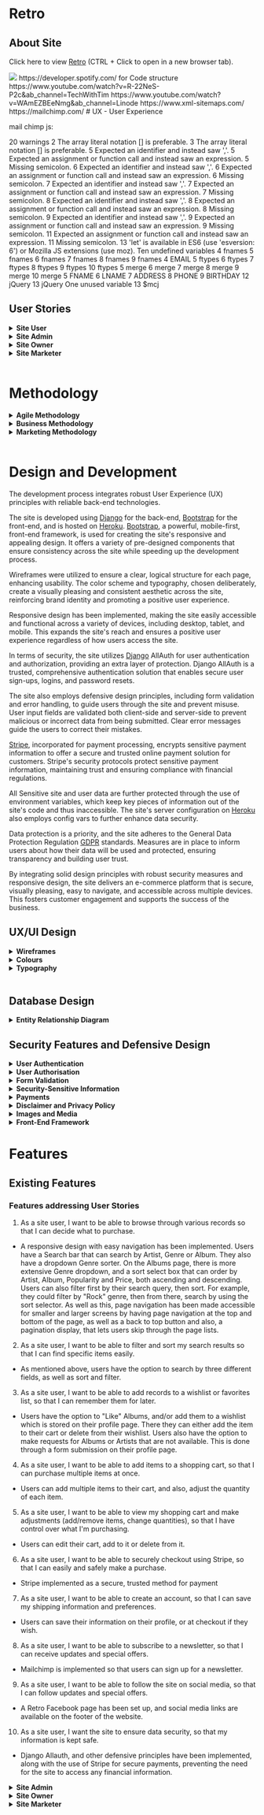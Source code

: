 # Retro

## About Site

Click here to view [Retro](https://forgottenit-retro.herokuapp.com/) (CTRL + Click to open in a new browser tab).

<img src="amiresponsive.png">
https://developer.spotify.com/ for Code structure
https://www.youtube.com/watch?v=R-22NeS-P2c&ab_channel=TechWithTim
https://www.youtube.com/watch?v=WAmEZBEeNmg&ab_channel=Linode
https://www.xml-sitemaps.com/
https://mailchimp.com/
# UX - User Experience

mail chimp js: 

20 warnings
2	The array literal notation [] is preferable.
3	The array literal notation [] is preferable.
5	Expected an identifier and instead saw ','.
5	Expected an assignment or function call and instead saw an expression.
5	Missing semicolon.
6	Expected an identifier and instead saw ','.
6	Expected an assignment or function call and instead saw an expression.
6	Missing semicolon.
7	Expected an identifier and instead saw ','.
7	Expected an assignment or function call and instead saw an expression.
7	Missing semicolon.
8	Expected an identifier and instead saw ','.
8	Expected an assignment or function call and instead saw an expression.
8	Missing semicolon.
9	Expected an identifier and instead saw ','.
9	Expected an assignment or function call and instead saw an expression.
9	Missing semicolon.
11	Expected an assignment or function call and instead saw an expression.
11	Missing semicolon.
13	'let' is available in ES6 (use 'esversion: 6') or Mozilla JS extensions (use moz).
Ten undefined variables
4	fnames
5	fnames
6	fnames
7	fnames
8	fnames
9	fnames
4	EMAIL
5	ftypes
6	ftypes
7	ftypes
8	ftypes
9	ftypes
10	ftypes
5	merge
6	merge
7	merge
8	merge
9	merge
10	merge
5	FNAME
6	LNAME
7	ADDRESS
8	PHONE
9	BIRTHDAY
12	jQuery
13	jQuery
One unused variable
13	$mcj


## User Stories

<details>
<summary><b>Site User</b></summary>

1. As a site user, I want to be able to browse through various records so that I can decide what to purchase.

2. As a site user, I want to be able to filter and sort my search results so that I can find specific items easily.

3. As a site user, I want to be able to add records to a wishlist or favorites list, so that I can remember them for later.

4. As a site user, I want to be able to add items to a shopping cart, so that I can purchase multiple items at once.

5. As a site user, I want to be able to view my shopping cart and make adjustments (add/remove items, change quantities), so that I have control over what I'm purchasing.

6. As a site user, I want to be able to securely checkout using Stripe, so that I can easily and safely make a purchase.

7. As a site user, I want to be able to create an account, so that I can save my shipping information and preferences.

8. As a site user, I want to be able to subscribe to a newsletter, so that I can receive updates and special offers.

9. As a site user, I want to be able to follow the site on social media, so that I can follow updates and special offers.

10. As a site user, I want the site to ensure data security, so that my information is kept safe.


</details>

<details>
<summary><b>Site Admin</b></summary>

1. As a site admin, I want to be able to manage user accounts so that I can handle any issues that arise.

2. As a site admin, I want to be able to view and manage all orders, so that I can check if operations are functioning correctly.

3. As a site admin, I want to be able to assist users with their accounts, so that they can have the best experience possible.

4. As a site admin, I want to be able to update the site's content, such as sales, new items and announcements, so that users are kept informed.

5. As a site admin, I want to be able to handle security threats and issues, to ensure the website and user data are safe.

6. As a site admin, I want to manage the inventory, so that I can create new items, edit existing ones, or delete out-of-stock items from the site.

7. As a site admin, I want to manage inventory, so that I can track stock levels and add items before they run out.


</details>

<details>
<summary><b>Site Owner</b></summary>


1. As a site owner, I want to be able to add or remove items from the store so that I can update my products.

2. As a site owner, I want to be able to adjust prices and add sales promotions so that I can attract more customers, encourage repeat purchases or sell unsold stock.

3. As a site owner, I want to be able to send newsletters to subscribers, so that I can keep them engaged and informed about new products or promotions and updates to create an ongoing relationship with them.

4. As a Site Owner, I want to provide a secure login functionality, so that users can access their accounts and engage with the site.

</details>

<details>
<summary><b>Site Marketer</b></summary>

1. As a marketing specialist, I want to create engaging content for a Facebook page to generate interest, potential sales and boost our social media presence.

2. As a marketing specialist, I want to create and send newsletters to subscribers, to inform them about new products, promotions, and other relevant updates and to encourage client retention.

3. As a marketing specialist, I want to maintain a current and optimized sitemap.xml file, to improve the website visibility and indexing on search engines as part of our SEO strategy.

4. As a marketing specialist, I want to maintain a correctly configured robots.txt file, to guide which parts of the site to crawl or not and improve our SEO performance.

5. As a marketing specialist, I want to make sure each webpage has a clear and compelling description (optimizing meta tags) so that when people see our site in search results, it will be appealing to them.

6. As a marketing specialist, I want to set up the right labels for links going to other sites (implement rel attributes for external links), so that search engines can understand our site better and it doesn't negatively affect our visibility in search results.
</details>
<br>

# Methodology

<details><summary><b>Agile Methodology</b></summary>

 

Creating an e-commerce website involves many different parts and is a complex process. A system is required to manage and visualize the workflow in order to deliver a successful project.

A Kanban board has been created on GitHub Projects to streamline the development process. GitHub Projects is a tool for developers to create a task management and progress visualization system, linked to a repository. It's an excellent way to maintain oversight of the entire project, track the status of various tasks and issues, and manage time effectively.

In this project, the Kanban board has been split into different columns: "Could Have", User Stories", "Todo", "In Progress", "Verify", and "Done". These headings represent different stages of the workflow.

- "Could Have": This column represents Issues or Tasks that could enhance the site but are not required and are to be worked on only once the site is complete, User Stories have been met and testing and documentation are finished. 

- "User Stories": This column represents features or functionalities that are required, broken down into tasks.  The User Stories are broken down into "Site User", "Site Admin", "Site Owner" and "Site Marketer". These are a checklist to ensure all the stakeholder needs are met. These are later broken down as required, into issues and tasks. 

- "Todo": This column includes tasks that need to be completed. Once a new task has been identified, it's added to this list.

- "In Progress": When work begins on a task, it's moved into this column and given a "Milestone" date for completion. This is to ensure optimal time management is used. 

- "Verify": Once a task is complete, it's moved here for testing and review as required. 

- "Done": After a task has been reviewed and no further changes are required, it's moved to the "Done" column.

Each task is labeled with a specific category like 'html', 'javascript', 'styling', 'authentication', 'bug', etc., to identify the nature of the work. Labels such as 'Must Have', 'Should Have', 'Could Have', and 'Won't Fix' are applied to tasks as required, based on the MoSCoW method. This method is used in project management to prioritize work items.

- 'Must Have': These items are essential for the project and must be included.
- 'Should Have': Important items but not critical.
- 'Could Have': Desirable items but not necessary. They are included if time allows.
- 'Won't Fix': Issues that are known to not be included in the final project, whether due to resources or time constraints. These could be included in a future iteration.

An example of the issues created:

'INITIAL SETUP'. The issue details the task: "As a Site Admin, I can display my music site so that customers can view it". This task outlines the acceptance criteria and related tasks, including creating basic HTML for the website, linking Bootstrap, creating a landing page, and more.

Using this workflow and labeling system provides many benefits. It allows for effective time management, facilitates a smooth workflow, enables easy identification of requirements and offers clarity on the task or issue status.

It follows an agile development approach offering a good foundation for organizing, prioritizing, and managing project tasks which, in turn, leads to a more efficient and successful project.

The [Kanban Board](https://github.com/users/Forgottenit/projects/4) can be found here.



<img src="kanban-board.png">
</details>

<details><summary><b>Business Methodology</b></summary>


For the creation of this e-commerce website, the methodology adopted revolves around a Business-to-Consumer (B2C) approach. The decision to use a B2C model is primarily due to the nature of the service the site provides - selling records and CDs directly to individual customers.

Using a B2C approach provides several distinct advantages:

Direct Interaction with Customers: Unlike B2B, B2C allows for direct interaction with the end-user. This interaction provides invaluable insights into customer behavior, preferences, and feedback, informing product development, marketing strategies, and overall business direction.

Greater Market Potential: B2C markets typically have a larger base of potential customers compared to B2B. This can lead to higher sales volumes and, potentially, higher revenue.

Brand Building: B2C marketing allows for direct brand-consumer relationships, providing opportunities to build brand loyalty and recognition among end consumers.

The user stories were carefully crafted to align with this B2C methodology, focusing on a user-friendly experience for individual consumers:

Users can easily browse through various records and CDs, filter and sort results, and add items to a wishlist or shopping cart, offering a seamless shopping experience.
The site provides a secure checkout process, fostering trust and encouraging repeat purchases.
Users can create an account to save their shipping information and preferences, increasing convenience for repeat customers.
The option to subscribe to a newsletter and follow the site on social media enables the business to maintain ongoing engagement with customers.
The Site Admin and Site Owner user stories focus on managing user accounts, orders, and inventory, ensuring a smooth operational process to maintain a positive user experience.

From a business perspective, this B2C approach and the corresponding user stories offer several benefits:

Improved Customer Understanding: Direct interactions with customers through a B2C model provide a deeper understanding of their needs and behaviors, which can inform business strategies.

Increased Sales Opportunities: By making the shopping process as seamless and user-friendly as possible, customers are more likely to make purchases, potentially boosting sales.

Customer Retention: Providing secure, convenient features like saved shipping information and account creation can increase customer retention.

Marketing Opportunities: The ability to engage with customers through newsletters and social media presents numerous opportunities for marketing, promotions, and building customer relationships.

Overall, using a B2C approach for this e-commerce site can facilitate a direct, beneficial relationship with customers, potentially leading to increased sales, customer loyalty, and business growth.
</details>

<details><summary><b>Marketing Methodology</b></summary>


The marketing methodology for this e-commerce site is designed to effectively reach and engage its target audience of individual customers, aligning with the overall Business-to-Consumer (B2C) approach.

Key aspects of this methodology include:

Search Engine Optimization (SEO): The site is optimized for visibility on search engines, using tools like sitemap.xml and robots.txt files, meta tag optimization, proper use of rel attributes for external links, and ongoing SEO analysis.

Social Media Engagement: A Facebook page for the site is maintained to reach potential customers where they already spend their time online, keeping them engaged with regular, relevant content.

Email Marketing: Customers are encouraged to sign up for a newsletter, through which they can receive regular updates about new products, promotions, and other news.

Data-Driven Decision Making: Website traffic and user behavior are monitored and analyzed to understand what works and what doesn't in terms of site functionality and marketing strategies.

The benefits of this marketing methodology in a B2C context include:

Increased Visibility: By ensuring the site is easily discoverable via search engines, the likelihood of attracting new customers is significantly increased.

Customer Engagement: Engaging with customers through social media and email newsletters allows for regular communication, building relationships, and keeping the business top-of-mind.

Personalization: Gathering and analyzing data about user behavior allows for more personalized marketing, which can increase engagement and conversion rates.

Informed Decision Making: The use of data-driven decision making enables the site owner to make informed choices about site improvements, inventory management, and marketing strategies.

In summary, the marketing methodology complements the B2C approach by focusing on reaching and engaging individual consumers through multiple channels, ultimately aiming to drive traffic, increase conversions, and build customer loyalty.
</details>
<br> 


# Design and Development

The development process integrates robust User Experience (UX) principles with reliable back-end technologies.

The site is developed using [Django](https://www.djangoproject.com/) for the back-end, [Bootstrap](https://getbootstrap.com/) for the front-end, and is hosted on [Heroku](https://heroku.com/). [Bootstrap](https://getbootstrap.com/), a powerful, mobile-first, front-end framework, is used for creating the site's responsive and appealing design. It offers a variety of pre-designed components that ensure consistency across the site while speeding up the development process.

Wireframes were utilized to ensure a clear, logical structure for each page, enhancing usability. The color scheme and typography, chosen deliberately, create a visually pleasing and consistent aesthetic across the site, reinforcing brand identity and promoting a positive user experience.

Responsive design has been implemented, making the site easily accessible and functional across a variety of devices, including desktop, tablet, and mobile. This expands the site's reach and ensures a positive user experience regardless of how users access the site.

In terms of security, the site utilizes [Django](https://www.djangoproject.com/) AllAuth for user authentication and authorization, providing an extra layer of protection. Django AllAuth is a trusted, comprehensive authentication solution that enables secure user sign-ups, logins, and password resets.

The site also employs defensive design principles, including form validation and error handling, to guide users through the site and prevent misuse. User input fields are validated both client-side and server-side to prevent malicious or incorrect data from being submitted. Clear error messages guide the users to correct their mistakes.

[Stripe](https://stripe.com/ie), incorporated for payment processing, encrypts sensitive payment information to offer a secure and trusted online payment solution for customers. Stripe's security protocols protect sensitive payment information, maintaining trust and ensuring compliance with financial regulations.

All Sensitive site and user data are further protected through the use of environment variables, which keep key pieces of information out of the site's code and thus inaccessible. The site's server configuration on [Heroku](https://heroku.com/) also employs config vars to further enhance data security.

Data protection is a priority, and the site adheres to the General Data Protection Regulation [GDPR](https://gdpr.eu/privacy-notice/) standards. Measures are in place to inform users about how their data will be used and protected, ensuring transparency and building user trust.

By integrating solid design principles with robust security measures and responsive design, the site delivers an e-commerce platform that is secure, visually pleasing, easy to navigate, and accessible across multiple devices. This fosters customer engagement and supports the success of the business.

</details>

## UX/UI Design
<details>
<summary><b>Wireframes</b></summary>

Wireframes were created using [Balsamiq](https://balsamiq.com/)  

The design, layout, and functionality of the site have been inspired by successful e-commerce platforms such as [The Record Hub](https://therecordhub.com), [Golden Discs](https://goldendiscs.ie), [Vinyl8](https://www.vinyl8.com), and [Music Zone](https://musiczone.ie/shop). These sites were singled out for their modern, user-friendly design, easy navigation, and their efficient approach to displaying a vast amount of product information.




<details>
  <summary>Home Page</summary>
  
  <img src="home-page.png" width=800>

</details>

<details>
  <summary></summary>
  
  <img src="" width=800>

</details>

<details>
  <summary></summary>
  
  <img src="" width=800>

</details>

<details>
  <summary></summary>
  
  <img src="" width=800>

</details>

<details>
  <summary></summary>
  
  <img src="" width=800>

</details>

<details>
  <summary></summary>
  
  <img src="" width=800>

</details>
</details>
<details>
<summary><b>Colours</b></summary>


[Coolors](https://coolors.co) 

Coolors was used to generate a colour palette that is aesthetically pleasing and provides a high level of contrast for readability. The main colours used in the site are:

#FFFFFF White, used for the background colour
#FEFEFE, used for secondary elements
<img src="colours.png" width=600>
</details>
<details>
<summary><b>Typography</b></summary>
The primary font used on the site is sourced from Google Fonts. A Sans-serif font is used as a backup to ensure that the site remains legible and visually consistent on all platforms.

<img src="fonts.png" width=200>
</details>
<br>

## Database Design

<details><summary><b>Entity Relationship Diagram</b></summary>
The database structure was visualized using an Entity Relationship Diagram (ERD) made using [Figma](https://www.figma.com/). This helped to understand and implement relationships between different entities in the database effectively.




<img src="erd.png">
</details>

## Security Features and Defensive Design

<details><summary><b>User Authentication</b></summary>
User authentication is managed by Django's built-in user authentication system, with Django-AllAuth added for handling user signup, login, and password reset functionality.

</details>
<details><summary><b>User Authorisation</b></summary>
Django's built-in user authorization features are used to control access to certain areas of the site depending on the user's role and logged-in status. For example, only users who create a review can update it, and only they and the site owner would be able to delete it. This is handled by decorators, such as @login required and if statements checking if the user who wrote the review. This is also true for superuser privileges, such as editing albums, for example, the price, or loading new albums.    
</details>
<details><summary><b>Form Validation</b></summary>
Form validation is performed using Django's built-in form validation features, ensuring that all user input is correctly formatted before being processed. Fields are also set on required information, for example, on user requests, a Title is required, and form submission is not possible without it. 
</details>
<details><summary><b>Security-Sensitive Information</b></summary>
All sensitive information, such as API keys and database connection strings, are stored in environment variables, which are not included in the source code. This is managed using Django's built-in environment variable handling features and the Heroku platform's config vars feature. 
</details>
<details><summary><b>Payments</b></summary>
All payment processing is handled using the [Stripe](https://stripe.com) payment platform, ensuring that all financial transactions are secure and reliable, web-handlers are also implemented to catch payment errors.
</details>
<details>
<summary><b>Disclaimer and Privacy Policy</b></summary>
The site includes a standard GDPR disclaimer and privacy policy, in line with best practices for e-commerce sites. GDPR considerations are taken into account in the design of the site and the handling of user data, following the guidance provided by [GDPR.eu](https://gdpr.eu/privacy-notice/). However, if this was a functioning site, more considerations would need to be put in place, such as cookie policies etc. 
</details>
<details><summary><b>Images and Media</b></summary>
All images and other media files are stored and served using the [Cloudinary](https://cloudinary.com/) platform, ensuring high performance and reliability.
</details>
<details><summary><b>Front-End Framework</b></summary>
The site uses the [Bootstrap](https://getbootstrap.com/) front-end framework to ensure a responsive and modern user interface. Bootstrap's grid system is used to ensure that the site displays correctly on all screen sizes.
</details>

# Features
## Existing Features
### Features addressing User Stories 

1. As a site user, I want to be able to browse through various records so that I can decide what to purchase.

- A responsive design with easy navigation has been implemented. Users have a Search bar that can search by Artist, Genre or Album. They also have a dropdown Genre sorter. On the Albums page, there is more extensive Genre dropdown, and a sort select box that can order by Artist, Album, Popularity and Price, both ascending and descending. Users can also filter first by their search query, then sort. For example, they could filter by "Rock" genre, then from there, search by using the sort selector. As well as this, page navigation has been made accessible for smaller and larger screens by having page navigation at the top and bottom of the page, as well as a back to top button and also, a pagination display, that lets users skip through the page lists.  

2. As a site user, I want to be able to filter and sort my search results so that I can find specific items easily.
- As mentioned above, users have the option to search by three different fields, as well as sort and filter.

3. As a site user, I want to be able to add records to a wishlist or favorites list, so that I can remember them for later.
- Users have the option to "Like" Albums, and/or add them to a wishlist which is stored on their profile page. There they can either add the item to their cart or delete from their wishlist. Users also have the option to make requests for Albums or Artists that are not available. This is done through a form submission on their profile page. 

4. As a site user, I want to be able to add items to a shopping cart, so that I can purchase multiple items at once.
- Users can add multiple items to their cart, and also, adjust the quantity of each item. 

5. As a site user, I want to be able to view my shopping cart and make adjustments (add/remove items, change quantities), so that I have control over what I'm purchasing.
- Users can edit their cart, add to it or delete from it.

6. As a site user, I want to be able to securely checkout using Stripe, so that I can easily and safely make a purchase.
- Stripe implemented as a secure, trusted method for payment

7. As a site user, I want to be able to create an account, so that I can save my shipping information and preferences.
- Users can save their information on their profile, or at checkout if they wish.

8. As a site user, I want to be able to subscribe to a newsletter, so that I can receive updates and special offers.
- Mailchimp is implemented so that users can sign up for a newsletter. 

9. As a site user, I want to be able to follow the site on social media, so that I can follow updates and special offers.
- A Retro Facebook page has been set up, and social media links are available on the footer of the website.

10. As a site user, I want the site to ensure data security, so that my information is kept safe.
- Django Allauth, and other defensive principles have been implemented, along with the use of Stripe for secure payments, preventing the need for the site to access any financial information. 


</details>

<details>
<summary><b>Site Admin</b></summary>

1. As a site admin, I want to be able to manage user accounts so that I can handle any issues that arise.
- Through the use of Django, and the database model implemented, as well as various means of possible communication with users, the site admin would be able to handle issues. 

2. As a site admin, I want to be able to view and manage all orders, so that I can check if operations are functioning correctly.
- Through the Order model implemented, and Stripe, the admin has access to all Orders placed and also confirmation of successful payments.

3. As a site admin, I want to be able to assist users with their accounts, so that they can have the best experience possible.
- Django Allauth has the option for users to reset their passwords, there is also a Facebook page, email address and request form for users to access. 

4. As a site admin, I want to be able to update the site's content, such as sales, new items and announcements, so that users are kept informed.
- Through the use of Spotify API requests, the content can quickly and easily be updated. The admin has the option to add Albums by Arists or Albums. They can also edit the items, changing the price.

5. As a site admin, I want to be able to handle security threats and issues, to ensure the website and user data are safe.
- Through the use of Stripe, payments are handled securely, form submissions are handled through Crispy Forms and Django, and defensive design has also been implemented by setting Field values.

6. As a site admin, I want to manage the inventory, so that I can create new items, edit existing ones, or delete out-of-stock items from the site.
- As the inventory is added nearly instantaneously, and also editable, this has been achieved. 

7. As a site admin, I want to manage inventory, so that I can track stock levels and add items before they run out.
- As stock is added through API calls, stock inventory is not an issue. 


</details>

<details>
<summary><b>Site Owner</b></summary>

1. As a site owner, I want to be able to add or remove items from the store so that I can update my products.
- Albums can be deleted singularly or all instances of an Artist's albums, the albums can also be edited and new albums can be added to the models through the admins profile page.

2. As a site owner, I want to be able to adjust prices and add sales promotions so that I can attract more customers, encourage repeat purchases or sell unsold stock.
- There are multiple ways for users to engage with the site, through social media, newsletters, requests, liking albums, and writing reviews. The Albums are also easily editable in price through the site. 

3. As a site owner, I want to be able to send newsletters to subscribers, so that I can keep them engaged and informed about new products or promotions and updates to create an ongoing relationship with them.
- Mailchimp is implemented and available for users to sign up to, through the footer. 

4. As a Site Owner, I want to provide a secure login functionality, so that users can access their accounts and engage with the site.
- Django Allauth is implemented so that users must confirm an email address before signing in. This also handles lost passwords/ password resets. As mentioned above, there are numerous ways for users to then engage with the site.  

</details>

<details>
<summary><b>Site Marketer</b></summary>

1. As a marketing specialist, I want to create engaging content for a Facebook page to generate interest, potential sales and boost our social media presence.
- There is a Retro Facebook page set up for users to engage with.

2. As a marketing specialist, I want to create and send newsletters to subscribers, to inform them about new products, promotions, and other relevant updates and to encourage client retention.
- Mailchimp is implemented to handle newsletter sign ups.

3. As a marketing specialist, I want to maintain a current and optimized sitemap.xml file, to improve the website visibility and indexing on search engines as part of our SEO strategy.
- A sitemap.xml is implemented for the site. 

4. As a marketing specialist, I want to maintain a correctly configured robots.txt file, to guide which parts of the site to crawl or not and improve our SEO performance.
- A robots.txt file has been created for the site.

5. As a marketing specialist, I want to make sure each webpage has a clear and compelling description (optimizing meta tags) so that when people see our site in search results, it will be appealing to them.
- Through Google analysis, common words that arise for similar products have been placed in both the meta tags and in the body of the site. 

6. As a marketing specialist, I want to set up the right labels for links going to other sites (implement rel attributes for external links), so that search engines can understand our site better and it doesn't negatively affect our visibility in search results.
- All links have been labelled appropriately with rel attributes. 

### Design Features



### Browser Tabs
favicon 
favicon  generated from  [RealFaviconGenerator](https://realfavicongenerator.net/). 

<img src="" width=800>

### Logo
The logo using [Wix](https://www.wix.com/). 
<img src="logo.png" width=200>

### Navigation Bar



<img src="" width=800>


* Home - Available to all 
* Sign Up - Available not logged in
* Log In - Available not logged in
* Log Out - Available logged in
* 

Small screens

<img src="" width=380>



### Footer
links to Facebook, Twitter, Instagram
Clicking on any of these icons opens a new browser tab so that users navigate back easily.

<img src="" width=500>


### Sign Up Page

<img src="" width=800>



### Log In Page

<img src="" width=800>



### Log Out Page

<img src="" width=800>


### Home Page

<img src="" width=800>



<img src="" width=800>

### 

<img src="" width=800>



<img src="" width=800>



### 



#### Section

<img src="" width=800>



<img src="" width=350>



<img src="" width=350>



<img src="" width=350>



### Warning messages


### 

### Modal



### Error Pages 400 403 404 500
Custom HTML pages for HTTP 400, 403, 404 and 500 errors. 


## Features Left to Implement

While regular software updates and patches are not a part of this project's scope, they would be crucial in a real-world setting to keep the site's software secure and protect against new vulnerabilities.

# Technologies Used

## Languages
* [HTML]() 
* [CSS]() .
* [Python](https://www.python.org/) 
* [JavaScript]() 

## Frameworks, Libraries and Tools Used within the Application
* [Django](https://www.djangoproject.com/) 
* [Django-AllAuth](https://django-allauth.readthedocs.io/en/latest/overview.html) 
* [Wix](https://www.wix.com/) 
* [RealFaviconGenerator](https://realfavicongenerator.net/) 
* [Django Crispy Forms](https://django-crispy-forms.readthedocs.io/en/latest/) 
* [Bootstrap](https://getbootstrap.com/)
* [jQuery](https://jquery.com/) 
* [ElephantSQL](https://www.elephantsql.com/) 
* [Cloudinary](https://cloudinary.com/) 
* [Git](https://git-scm.com/) 
* [GitHub](https://github.com/) was used to 
* [Gitpod](https://www.gitpod.io/) was used to 
* [Heroku](https://id.heroku.com/login) was used to 
* [Google Fonts](https://fonts.google.com/) was used
* [Font Awesome](https://fontawesome.com/) was used 
* [JSON Formatter](https://jsonformatter.curiousconcept.com/#) was used to format JSON files
* [Black](https://pypi.org/project/black/) was used as a Python formatter

## Other Online Tools used
* [Balsamiq](https://balsamiq.com/) wireframes 
* [Figma](https://www.figma.com/) database image
* [Chrome Dev Tools](https://developer.chrome.com/docs/devtools/) screen sizes/ social login ???.
* [Wave Web Accessibility Evaluation Tools](https://wave.webaim.org/)  test accessiblity.
* [Coolors](https://coolors.co)  colours
* [Remove Background](https://www.remove.bg/) background from the logos.
* [Am I Responsive](https://ui.dev/amiresponsive) was used 
* [Compressor.io](https://compressor.io/) compress the images used in the application and README.
* [Grammarly](https://app.grammarly.com/)  grammatical 

## Validators
* [W3C HTML Validator](https://validator.w3.org/) used to validate HTML codes.
* [W3C CSS Validator](https://jigsaw.w3.org/css-validator/)used to validate CSS codes.
* [JSHint](https://jshint.com/) was used to validate JavaScript codes.
* [CI Python Linter](https://pep8ci.herokuapp.com/) was used to validate Python codes.

<br>

# Testing


<details><summary><b>BUGS/ERRORS:</b></summary>

### Commited Development Database to GitHub

During the development process, the development databse was accidentally commited to GitHub, this was due to db.sqlite3 being in the GitIgnore, as opposed to *.sqlite3. As the project was still in the development process, and all keys had been stored in env.py, which was in the gitignore, the risk of personal or sensitive data being available was not as high as it could have been. But still a possibly large issue. To rectify this, the following steps were taken.  

- Git rm -r --cached db.sqlite3 was run to delete cached databse history from the database.
- db.sqlite3 was deleted from the Directory and changes were pushed to "main".
- *.sqlite3 was added to gitignore
- Using git-filter-repo, the db.sqlite3 commits were removed from the repository, using the following steps:
    # Steps that were taken to remove possible Sensitive Data from Git History
```python
    1.Install git-filter-repo
# `git-filter-repo` is a Python package, you can install it via pip:

pip install git-filter-repo

    2: Backed up Repository
 
# In the parent directory of the repository, a zip file was created of the entire repository folder, the parent directory was used in case any damage caused to the repo, the clone was in a separate location:

cd ..
zip -r retro_backup.zip retro/

    3: Navigated to Repository Directory

cd retro

    4: Ran git-filter-repo
# Run to remove `db.sqlite3` from repository's history:

git filter-repo --path db.sqlite3 --invert-paths --force

    5: Commited and Pushed Changes

git add .gitignore
git commit -m "Commit message"
git push

    6: Tested Repository history on [GitHub](https://github.com/), once satisfied project health, deleted Clone
cd /workspace
rm -rf retro_clone
```
* As well as these processes, Django-Secret-Key was changed, as a precaution, though it had been stored in the env.py in gitignore. The new Key was generated by [Djecrety](https://djecrety.ir/) and stored again in the env.py.


### Failed to build backports.zoneinfo
* Problem: Apparent version incompatibility between Python 3.11 and backports.zoneinfo
* Issue: Can not deploy on Heroku
* Fix: In requirements, change:
 ```python 
 backports.zoneinfo==0.2.1
 ``` 
 to 
```python 
 backports.zoneinfo;python_version<"3.9"
``` 

###  ALLOWED_HOSTS = ["forgottenit-retro.herokuapp.com", "localhost", ".gitpod.io"]
* Problem: Page not rendering ("DisallowedHost"), I needed to add the site ('8000-forgottenit-retro-s9wz1pwll0t.ws-eu100.gitpod.io') to allowed hosts.
* Issue: The site '8000-forgottenit-retro-s9wz1pwll0t.ws-eu100.gitpod.io' at the ws-eu100 section increments over time (i.e. "ws-eu99" then "ws-eu100" etc.). So adding it only temporarily fixed the issue. i.e.
```python
ALLOWED_HOSTS = [
    "forgottenit-retro.herokuapp.com",
    "localhost",
    "8000-forgottenit-retro-s9wz1pwll0t.ws-eu100.gitpod.io",
]

```
- "8000-forgottenit-retro-s9wz1pwll0t.ws-eu100.gitpod.io" would have to be changed regularly. This was just an issue in Development (as it wouldn't affect the Production site on Heroku) but it was still an issue.
* I had thought having "localhost" would suffice but it did not. I tried using "*.gitpod.io" and "*.*.gitpod.io" but they didn't work, finally I tried just ".gitpod.io" and that worked.

```python
ALLOWED_HOSTS = [
    "forgottenit-retro.herokuapp.com",
    "localhost",
    ".gitpod.io",
]

```
### SEARCH Queries
* Problem: Couldn't filter by Genre for Albums
* Solution:
 - The issue related to Case Sensitivity of the filtering, as the genres are stored as lowercase letters, the filter search wasn't taking this into account, this was solved by:
```python
  albums.filter(genres__name__icontains=genre_query)
```
 - This lead to another issue as some artists have multiple keywords in their genres that are duplicated, i.e. Folk Rock, Rock, Country Rock etc for the same album, so "Rock" as a Genre filter would display the same album multiple times, this was overcome by using:
```python
  albums.filter(genres__name__icontains=genre_query).distinct()
```
 .distinct() leading to the album being displayed just once.  

 * Follow Up: A further Bug arose due to an Album having multiple Artists, so the Album displayed multiple times, once for each artist, for the same filter. So .distinct() was removed and as each album has a unique Album Id, a set was created, so that the album would only display once. 

 Also, for **pagination**, this proved difficult, as when a genre returned multiple pages, the pararmeters were lost when the next page was clicked, leading to all Albums being displayed. To overcome this 

 - First create a modifiable copy of the GET parameters: params = request.GET.copy(). request.GET contains all of the parameters passed in the URL, but it's an immutable object, meaning you cannot modify it. Therefore, a copy is made, which is mutable and can be modified.
 - Remove the 'page' parameter: page_number = params.pop("page", None). The pop() function removes the specified key ('page') from the dictionary and returns its value. If the key is not found, it returns the default value specified (None in this case). This is done because the 'page' parameter doesn't need to be included in the filter search parameters.
 - Turn parameters into URL format: params_str = params.urlencode(). This prepares filters to be put in the URL. URL encoding replaces unsafe ASCII characters with a "%" followed by two hexadecimal digits, making them safe for transmission over the internet.
 - Pagination: paginator = Paginator(albums, 18) creates a Paginator object. The Paginator takes two arguments: the list of items to be paginated (albums in this case), and the number of items to be displayed per page (18 in this case). page_number = request.GET.get("page") gets the current page number from the GET parameters. albums = paginator.get_page(page_number) gets the specific page of albums.
 - Pass to template: params_str is sent to the template. It's added to pagination URLs to keep filters when changing pages.


- ### Required CSRF_TRUSTED_ORIGINS for Django 4.2
* Problem: Page not rendering CSRF verification failed.
* Using:

```python
 Django==4.2.2
```

* Solution: [DJANGO](https://docs.djangoproject.com/en/4.2/ref/settings/)
 - "A list of trusted origins for unsafe requests (e.g. POST)."

```python
CSRF_TRUSTED_ORIGINS = [
    "https://forgottenit-retro.herokuapp.com",
    "https://localhost",
    "https://8000-forgottenit-retro-s9wz1pwll0t.ws-eu100.gitpod.io",
    "https://.gitpod.io",
]
```

Added CSRF_TRUSTED_ORIGINS to settings.py, NB: "https://" is required, unlike ALLOWED_HOSTS. 

* ### Crispy forms
* Problem: Submit button not working on login templates when using Crispy Forms
 - First I tried Stack Overflow, a possible solution to the issue was to use a context processor ("accounts.context_processors.login_ctx.login_form_ctx"), [Stack Overflow](https://stackoverflow.com/questions/39197723/how-to-move-singup-signin-templates-into-dropdown-menu/39235634#39235634). This did not work for me.
 - Next, I rendered the form using {{ form }} (the form submitted with this render) and compared the elements using "Inspect" in Chrome to the {% crispy form %} and noticed that when using Crispy forms as {% crispy form %} in the HTML the "submit" button was rendered outside the form. I copied the submit element into the form and it worked. Unfortunately, I was unable to ascertain why this was the case. I am using:
 ```python
 Django==4.2.2
 django-allauth==0.54.0
 django-crispy-forms==2.0
 ```
- I found a solution at [Stack Overflow](https://stackoverflow.com/questions/30355040/submit-button-no-longer-works-with-django-crispy-forms). By simply using the crispy filter {{ form|crispy }} the form was then rendered correctly. 
</details>

<details><summary><b>Testing:</b></summary>

```python
From: webmaster@localhost
To: forgottenit2@gmail.com
Date: Tue, 20 Jun 2023 15:26:31 -0000
Message-ID: <168727479171.4895.12410208213484624068@localhost>

Hello from Retro!

You are receiving this e-mail because you or someone else tried to signup for an
account using e-mail address:

forgottenit2@gmail.com

However, an account using that e-mail address already exists.  In case you have
forgotten about this, please use the password forgotten procedure to recover
your account:

http://8000-forgottenit-retro-s9wz1pwll0t.xxx.gitpod.io/xxx/xxx/xxx/


```

</details>
<br>

# Deployment
The live deployed application - [Retro](https://forgottenit-retro.herokuapp.com/) (CTRL + Click to open in a new browser tab).

<details><summary><b>Initial Setup and Deployment</b></summary>


1. **Create a New GitHub Repository**
    - Navigate to the [Code Institute template](https://github.com/Code-Institute-Org/gitpod-full-template).
    - Click on the "Use this template" button.
    - Give your repository a name and click "Create repository from template."
    
2. **Open GitPod Workspace**
    - Navigate to your new GitHub repository.
    - Click on the GitPod button to start a new GitPod workspace. 

3. **Install Django and Supporting Libraries**
    - In your GitPod terminal, type `pip3 install django gunicorn` to install Django and Gunicorn.
    - To help Django work with PostgreSQL (used by Heroku for databases), install `dj-database-url` and `psycopg2` by entering `pip3 install dj_database_url psycopg2` in the terminal.
    - Cloudinary [Cloudinary](https://cloudinary.com/about) is a cloud service that stores a web application's image management. To add it, enter `pip3 install dj3-cloudinary-storage` in the terminal.

4. **Create a requirements.txt File**
    - In your terminal, type `pip3 freeze > requirements.txt` to generate a list of your project's dependencies. This will be used by Heroku to identify what Python packages are required to run your project.

5. **Create a New Django Project**
    - In your terminal, type `django-admin startproject 'project_name' .` Replace "project_name" with your chosen name for the project.
    - The `.` at the end is important as it sets the current directory (the workspace root) as the place to create the new Django project.

6. **Create a New Django App**
    - In your terminal, type `python3 manage.py startapp 'app_name'` to create a new app within your Django project. Replace "app_name" with your chosen name for the app.

7. **Register the New Django App**
    - Open the `settings.py` file located inside your Django project's directory.
    - Scroll down to the `INSTALLED_APPS` section and add your app's name at the bottom. Your `INSTALLED_APPS` should now look something like this:
    ```python
    INSTALLED_APPS = [
        'django.contrib.admin',
        'django.contrib.auth',
        ...
        'app_name',  # Replace "app_name" with the name of your app
    ]
    ```
    - Save the `settings.py` file. Django now knows about your new app and will include it in its operations.

8. **Apply Database Migrations**
    - Django comes with a built-in database abstraction layer that allows you to create your database schema based on your data models. To apply these migrations, in the terminal, type `python3 manage.py migrate`.
    - This command will apply all pending migrations to your database, effectively syncing your database schema with your current Django project's data models.

9. **Start the Django Development Server**
    - Finally, to verify that everything is set up correctly, let's start the Django development server. In the terminal, type `python3 manage.py runserver`.
    - Visit the provided localhost URL in the browser. If everything is set up correctly, you should see the Django welcome screen.
10. **Create a Heroku App**
    - Navigate to the [Heroku](https://dashboard.heroku.com/login) website. 
    - Once logged in, click on the "New" button on the top right corner, and then click "Create new app."
    - Enter a unique name for your app, select your nearest region and then click "Create App."
    - [Retro](https://forgottenit-retro.herokuapp.com/) is available by clicking this link.

11. **Create an ElephantSQL Database**
    - Go to the [ElephantSQL](https://www.elephantsql.com/) website and create an account if you haven't done so.
    - After logging in, click on "Create New Instance" on the dashboard.
    - Enter a name for your instance, select the "Tiny Turtle" free plan, and click "Select Region."
    - Choose the region closest to you and click "Review."
    - Confirm the details and click "Create instance."
    - You'll be directed to your instance's dashboard. Under the "Details" tab, find the "URL" section and click the copy button. You'll need this URL in the next step.

12. **Create an env.py File**
    - In your terminal, type `touch env.py` to create a new file named env.py in your root directory.
    - Open the env.py file and add the following lines of code:
    ```python
    import os
    os.environ["DATABASE_URL"] = "your_database_url"  # replace "your_database_url" with the URL you copied from ElephantSQL
    os.environ["SECRET_KEY"] = "your_secret_key"  # replace "your_secret_key" with your Django project's secret key
    ```
    - Save the file and make sure it's included in your .gitignore file to prevent it from being pushed to your GitHub repository.

13. **Add SQLite Database to .gitignore File**
    - Open your .gitignore file and add the following line of code:
    ```python
    *.sqlite3
    ```
    - This prevents any SQLite database from being pushed to your GitHub repository. Sqlite3 is used in the development stage, ElephantSql will be used for production.

14. **Modify settings.py File**
    - In your settings.py file, import the necessary libraries and environment variables at the top of the file:
    ```python
    import os
    import dj_database_url
    if os.path.isfile('env.py'):
        import env
    ```
    - Replace the Django-provided secret key with your secret key environment variable:
    ```python
    SECRET_KEY = os.environ.get('SECRET_KEY')
    ```
    - Comment out the original DATABASES variable and replace it with the following:
    ```python
    DATABASES = {
        'default': dj_database_url.parse(os.environ.get('DATABASE_URL'))
    }
    ```
    - These changes set up your Django project to use the ElephantSQL database. This is for production with Heroku deployment, sqlite3 is used in the development stage. 
  
15. **Migrate Database Structure to ElephantSQL Database**
    - To create the necessary tables in your ElephantSQL database, run the following command in your terminal:
    ```python
    python manage.py migrate
    ```
    - You can verify this by going to your ElephantSQL instance's dashboard and checking the "Browser" tab.

16. **Push Changes to GitHub**
    - To save your changes to your GitHub repository, run the following commands in your terminal:
    ```python
    git add .
    git commit -m "your_commit_message"  # replace "your_commit_message" with a short description of your changes
    git push
    ```
    - Now your changes are saved on GitHub.

17. **Set Up Cloudinary**
    - Visit the [Cloudinary](https://cloudinary.com/) website and create an account if you don't have one already.
    - From your Dashboard, you'll see your Cloudinary API environment variable. Click to copy it.
    - Open your env.py file and add the following line of code:
    ```python
    os.environ["CLOUDINARY_URL"] = "your_cloudinary_url"  # replace "your_cloudinary_url" with the URL you copied from Cloudinary
    ```
    - Save the file. This will allow your Django project to connect to your Cloudinary storage.

18. **Set Up Heroku Config Vars**
    - Go to the dashboard of your Heroku app, and navigate to the "Settings" tab.
    - Scroll down to the "Config Vars" section and click on the "Reveal Config Vars" button.
    - Enter the following key-value pairs:
      - Key: `DATABASE_URL`, Value: your ElephantSQL URL
      - Key: `SECRET_KEY`, Value: your Django secret key
      - Key: `PORT`, Value: `8000`
      - Key: `CLOUDINARY_URL`, Value: your Cloudinary URL
      - Key: `DISABLE_COLLECTSTATIC`, Value: `1`  (This is temporary and will be removed when deploying the full project. It is to prevent Heroku from collecting static files, which it does by default)
    - These Config Vars will allow Heroku to properly deploy your Django project.

19. **Update settings.py**
    - Open your settings.py file and add the following lines of code:
    ```python
    INSTALLED_APPS = [
        ...
        ...
        'cloudinary_storage',
        'django.contrib.staticfiles',
        'cloudinary',
        'your_app_name',  # replace "your_app_name" with your Django app's name
    ]
    ```
    - Add the following lines of code to tell Django that you're using Cloudinary to store media and static files for cloud-based image handling.:
    ```python
    STATIC_URL = '/static/'
    STATICFILES_STORAGE = 'cloudinary_storage.storage.StaticHashedCloudinaryStorage'
    STATICFILES_DIRS = [os.path.join(BASE_DIR, 'static')]
    STATIC_ROOT = os.path.join(BASE_DIR, 'staticfiles')

    MEDIA_URL = '/media/'
    DEFAULT_FILE_STORAGE = 'cloudinary_storage.storage.MediaCloudinaryStorage'
    ```
    - Also, tell Django where your templates are stored by adding the following lines of code:
    ```python
    TEMPLATES_DIR = os.path.join(BASE_DIR, 'templates')

    TEMPLATES = [
        {
            'BACKEND': 'django.template.backends.django.DjangoTemplates',
            'DIRS': [TEMPLATES_DIR],
            'APP_DIRS': True,
            ...
        },
    ]
    ```
    - Lastly, add the following line of code to allow connections from your Heroku app and your local machine:
    ```python
    ALLOWED_HOSTS = ['your_heroku_app_name.herokuapp.com', 'localhost']  # replace "your_heroku_app_name" with your Heroku app's name

    #required CSRF_TRUSTED_ORIGINS for Django 4.2, https:// is required
    CSRF_TRUSTED_ORIGINS = ['https://your_heroku_app_name.herokuapp.com','https://8000-your_local_development_site.com']
    ```

20. **Create Static Files**
    - In your project's root directory, create three new folders: `media`, `static`, and `templates`. This is where you'll store your static files and templates. Template folders will later be added to specific apps as required, along with css etc.

21. **Create a Procfile**
    - In your project's root directory, create a file named `Procfile` (no extension).
    - In the Procfile, add the following line of code:
    ```python
    web: gunicorn 'your_project_name'.wsgi  # replace "your_project_name" with your Django project's name
    ```
    - This file is necessary for running your app on Heroku. Gunicorn is a WSGI (Web Server Gateway Interface) HTTP server for Python web applications.

22. **Push Changes to GitHub**
    - To save your changes to your GitHub repository, run the following commands in your terminal:
    ```python
    git add .
    git commit -m "your_commit_message"  # replace "your_commit_message" with a short description of your changes
    git push
    ```

23. **Connect Heroku to GitHub**
    - Go to your Heroku app's dashboard and navigate to the "Deploy" tab.
    - In the "Deployment method" section, click on the "GitHub" button.
    - Connect your GitHub account if you haven't done so, and in the "Connect to GitHub" section, search for your GitHub repository and click "Connect."

24. **Deploy Your App**
    - Scroll down to the "Manual Deploy" section, select your GitHub branch (`main`), and click "Deploy Branch."
    - Wait for Heroku to finish deploying your app, and then click "View".
    - It is also optional to select Automatic Deploys.
</details>
<details><summary><b>Setting up Spotify Album Application</b></summary>

## Setting up the Django Spotify Album Retrieval

 This application allows you to fetch and display album data from the Spotify API. To implement, please follow the following steps.

### Prerequisites

Ensure you have the following:

- Python installed on your system.
- A Spotify developer account. If you don't have one, you can create a new account at [Spotify Developer Dashboard](https://developer.spotify.com/dashboard/).
- Spotify API credentials (Client ID and Client Secret).

### Steps

1. **Register for a Spotify API Key:**
   - Visit the [Spotify Developer Dashboard](https://developer.spotify.com/dashboard/) and register for an account if you don't have one.
   - Log in to the dashboard with your Spotify account.
   - Accept the Terms of Service to gain access to the API.
   - Click on "Create an App" and fill out the form to register a new application. This will generate your Spotify API Key.

2. **Set up the Environment:**
   - Create a new file named `env.py` in the root directory of the project.
   - Open the `env.py` file and add the following lines:
     ```python
     import os
     
     os.environ["SPOTIFY_CLIENT_ID"] = "<your-client-id>"
     os.environ["SPOTIFY_CLIENT_SECRET"] = "<your-client-secret>"
     ```
     Replace `<your-client-id>` and `<your-client-secret>` with your actual Spotify API credentials.

3. **Implement Authentication and API Request Functions:**
   - Open the `spotify_data.py` file.
   - Implement the `get_auth_token()` function to authenticate API requests using the Spotify API credentials.
   - Implement the `get_album_details(album_ids)` function to fetch album details from the Spotify API.
   - Implement the `search_albums(query)` function to search for albums based on a query.
   - Implement the `get_album_ids(query)` function to retrieve album IDs from the search results.

4. **Fetch Album Data from the Spotify API:**
   - In your application code, use the implemented functions from `spotify_data.py` to fetch album data from the Spotify API.
   - You can retrieve album data based on artist name or any other criteria supported by the Spotify API.

5. **Store Fetched Album Data as Fixtures:**
   - Create a JSON file (e.g., `albums.json`) to store the fetched album data as fixtures.
   - Open the JSON file and load existing fixture data if available.
   - Append the new album data to the fixtures, ensuring there are no duplicates based on album IDs.
   - Save the updated fixtures back to the JSON file.

6. **Create a Django View Function:**
   - Open the `views.py` file.
   - Create a Django view function that reads the fixture data from the JSON file.
   - Parse the fixture data and pass it to the template context for rendering.

7. **Pass Fixture Data to the HTML Template:**
   - Create an HTML template (e.g., `album.html`) to display the album details.
   - Use Django template tags and loops to iterate over the fixture data and generate dynamic HTML content.
   - Pass the fixture data to the HTML template from the Django view function.

8. **Update the URL Configuration:**
   - Open the `urls.py` file.
   - Add a URL pattern to map the created view function to a URL endpoint.
   - This allows the application to handle requests and display the album details when accessing the corresponding URL.

9. **Test the Application:**
   - Start the Django development server by running the command `python manage.py runserver` in your terminal or command prompt.
   - Access the album page in a web browser by navigating to the appropriate URL.
   - Verify that the albums are displayed correctly and the functionality is working as expected.

10. **Optional - Enhancements and Customization:**
    - Customize the HTML template (`album.html`) and CSS styles to match your desired design.
    - Implement additional features such as pagination or filtering based on user input.

11. **Update the HTML Template:**
    - Modify the HTML template (`album.html`) to include the necessary HTML structure and styling.
    - Test the template to ensure the correct display of album information.

12. **Create a Form for Updating Albums:**
    - Add an HTML form to the `album.html` template.
    - Configure the form to submit a POST request to the `update_albums` view function.
    - Include an input field for the artist name.
    - Add a submit button to trigger the update.

13. **Implement the `update_albums` View Function:**
    - In the `views.py` file, create a view function named `update_albums` to handle the form submission.
    - Extract the artist name from the submitted form data.
    - Call the `create_fixtures(artist_name)` function from `spotify_data.py` to update the fixtures with new albums.
    - Redirect the user back to the album page after updating the fixtures.

14. **Update the URL Configuration:**
    - Open the `urls.py` file.
    - Add a URL pattern to map the `update_albums` view function to a URL endpoint.

15. **Test the Entire Application:**
    - Start the Django development server using the command `python manage.py runserver`.
    - Access the album page in a web browser and verify the correct display of albums.
    - Test the form submission by entering different artist names and checking if the fixtures are updated accordingly.

16. **Error Handling and Edge Cases:**
    - **This is a "Could Have", it depends on the functionality of the site and whether "store" items will be static or not.**

    - Implement error handling for API request failures and invalid artist names.
    - Handle scenarios where the fixture file is missing or empty.
    - Add appropriate error messages or fallback behavior to ensure a smooth user experience.


</details>
<details><summary><b>Local Deployment</b></summary>


If you wish to run this project locally on your machine, please follow the steps outlined below:

1. **Clone the Repository:**

    To make a copy of the project's repository on GitHub on your local machine, you can clone it. Replace `<repository_url>` with the actual URL of the repository and `<project_name>` with the name of the project directory that you cloned:

    ```
    # Clone the repository
    git clone <repository_url>
    # Change directory to the cloned project
    cd <project_name>
    ```

2. **Install Dependencies:**

    The project requires several Python libraries and packages to function correctly. The list of these can be found in the `requirements.txt` file. If you're using a virtual environment, ensure it's activated. Install the dependencies using pip with the following terminal command:

    ```
    pip3 install -r requirements.txt
    ```

3. **Configure Environment Variables:**

    This project uses environment variables to keep sensitive information secure. Create a new file named `env.py` at the root level of the project, and populate it with your data. Replace the placeholders with your actual Cloudinary API key, ElephantSQL database URL, and your chosen secret key:

    ```python
    import os

    os.environ.setdefault("CLOUDINARY_URL", '<enter your Cloudinary API key here>')
    os.environ.setdefault("DATABASE_URL", '<enter your ElephantSQL database URL here>')
    os.environ.setdefault("SECRET_KEY", '<enter your secret key here>')
    os.environ['DEVELOP'] = '1'  # for local environment only
    ```

    Remember to add the `env.py` file to the `.gitignore` file to prevent your sensitive data from being exposed.

4. **Migrate the Database:**

    Ensure you have a running PostgreSQL server that Django can connect to. Apply the migrations to create your database schema:

    ```
    python3 manage.py migrate
    ```
5. **Start the Project Locally:**

    If you're using a virtual environment, remember to activate it whenever you're running the project. With the project cloned, dependencies installed, environment variables set, and the database migrated, you can now start the project locally with the following commands:

    ```
    # Make migration
    python3 manage.py makemigrations
    # Apply the migrations
    python3 manage.py migrate
    # Create a superuser for the Django admin interface
    python3 manage.py createsuperuser
    # Start the Django development server
    python3 manage.py runserver
    ```

6. **Forking the Repository on GitHub:**

    You can fork the repository, which creates a copy of it in your own GitHub account:

    - Open GitHub and navigate to the project repository.
    - Click on the "Fork" button at the top of the page, which creates a new copy of the repository under your GitHub account.

7. **Cloning the Repository on GitHub:**

    To create a local clone of your forked repository, follow the steps below:

    - Navigate to the forked repository in your GitHub account.
    - Click the "Code" button, then under the "HTTPS" tab of the "Clone" section, click the clipboard icon to copy the URL.
    - Open a terminal window and navigate to the directory where you want the clone to reside.
    - Type "git clone", then paste the URL you copied from GitHub.
    - Press "Enter", and a local clone will be created.
</details>
<br>

# Credits
* [Spotify Developer Dashboard](https://developer.spotify.com/dashboard/) for API album retrieval.
* [Djecrety](https://djecrety.ir/) for secret Key
## Design 

* [The Record Hub](https://therecordhub.com)
* [Golden Discs](https://goldendiscs.ie)
* [Vinyl8](https://www.vinyl8.com)
* [Music Zone](https://musiczone.ie/shop)
## Content
* 

## Media
* [Spotify Developer Dashboard](https://developer.spotify.com/dashboard/)

## Code
* Django Documentation 
	* [DJANGO ](https://docs.djangoproject.com/)
* Code Institute
* 
* 
* 
	


# Acknowledgements

* 
* 
* 
* 
